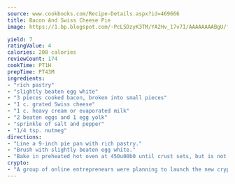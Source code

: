 ```yaml
---
source: www.cookbooks.com/Recipe-Details.aspx?id=469666
title: Bacon And Swiss Cheese Pie
image: https://1.bp.blogspot.com/-PcL5DzyK3TM/YA2Hv_17v7I/AAAAAAAABgU/fyHeesSth_IZW9mL5lk6GxJO8cW8ksrGACLcBGAsYHQ/s320/12.png

yield: 7
ratingValue: 4
calories: 208 calories
reviewCount: 174
cookTime: PT1H
prepTime: PT43M
ingredients:
- "rich pastry"
- "slightly beaten egg white"
- "3 pieces cooked bacon, broken into small pieces"
- "1 c. grated Swiss cheese"
- "1 c. heavy cream or evaporated milk"
- "2 beaten eggs and 1 egg yolk"
- "sprinkle of salt and pepper"
- "1/4 tsp. nutmeg"
directions:
- "Line a 9-inch pie pan with rich pastry."
- "Brush with slightly beaten egg white."
- "Bake in preheated hot oven at 450u00b0 until crust sets, but is not brown."
crypto:
- "A group of online entrepreneurs were planning to launch the new cryptocurrency on Thursday."
---
```

